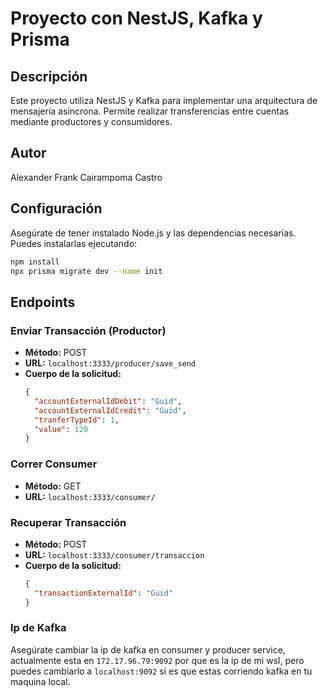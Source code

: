 # Proyecto con NestJS,  Kafka y Prisma

## Descripción

Este proyecto utiliza NestJS y Kafka para implementar una arquitectura de mensajería asíncrona. Permite 
realizar transferencias entre cuentas mediante productores y consumidores.

## Autor
Alexander Frank Cairampoma Castro

## Configuración

Asegúrate de tener instalado Node.js y las dependencias necesarias. Puedes instalarlas ejecutando:
```bash
npm install
npx prisma migrate dev --name init
```

## Endpoints

### Enviar Transacción (Productor)

- **Método:** POST
- **URL:** `localhost:3333/producer/save_send`
- **Cuerpo de la solicitud:**
  ```json
  {
    "accountExternalIdDebit": "Guid",
    "accountExternalIdCredit": "Guid",
    "tranferTypeId": 1,
    "value": 120
  }


### Correr Consumer 
- **Método:** GET
- **URL:** `localhost:3333/consumer/`


### Recuperar Transacción 

- **Método:** POST
- **URL:** `localhost:3333/consumer/transaccion`
- **Cuerpo de la solicitud:**
  ```json
  {
    "transactionExternalId": "Guid"
  }


### Ip de Kafka
Asegúrate cambiar la ip de kafka en consumer y producer service, actualmente esta en `172.17.96.79:9092` por que es la ip de mi wsl, pero puedes cambiarlo a `localhost:9092` si es que estas corriendo kafka en tu maquina local.
